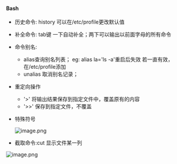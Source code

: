 
#### Bash

* 历史命令: history 可以在/etc/profile更改默认值
* 补全命令: tab键 一下自动补全；两下可以输出以前面字母的所有命令
* 命令别名:
	* alias查询别名列表；
		eg: alias la='ls -a'重启后失效
		若一直有效，在/etc/profile添加
	* unalias 取消别名记录；
* 重定向操作
	* '>' 将输出结果保存到指定文件中，覆盖原有的内容
	* '>>' 保存到指定文件，不覆盖
* 特殊符号
	
	![image.png](https://upload-images.jianshu.io/upload_images/14466577-599d77dcae010504.png?imageMogr2/auto-orient/strip%7CimageView2/2/w/1240)

* 截取命令:cut 显示文件某一列

![image.png](https://upload-images.jianshu.io/upload_images/14466577-4156a0037b49cab8.png?imageMogr2/auto-orient/strip%7CimageView2/2/w/1240)


